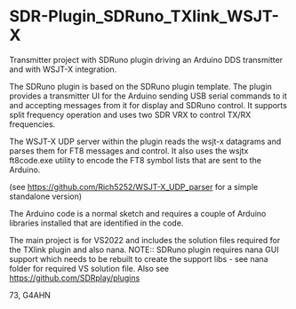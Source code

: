 # SDR-Plugin_SDRuno_TXlink_WSJT-X
Transmitter project with SDRuno plugin driving an Arduino DDS transmitter and with WSJT-X integration.

The SDRuno plugin is based on the SDRuno plugin template. The plugin provides a transmitter UI for the Arduino
sending USB serial commands to it and accepting messages from it for display and SDRuno control. It supports
split frequency operation and uses two SDR VRX to control TX/RX frequencies.

The WSJT-X UDP server within the plugin reads the wsjt-x datagrams and parses them for FT8 messages and control.
It also uses the wsjtx ft8code.exe utility to encode the FT8 symbol lists that are sent to the Arduino.

(see https://github.com/Rich5252/WSJT-X_UDP_parser for a simple standalone version)

The Arduino code is a normal sketch and requires a couple of Arduino libraries installed that are identified in the code. 

The main project is for VS2022 and includes the solution files required for the TXlink plugin and also nana.
NOTE:: SDRuno plugin requires nana GUI support which needs to be rebuilt to create the support libs - see
        nana folder for required VS solution file. Also see https://github.com/SDRplay/plugins

73, G4AHN
